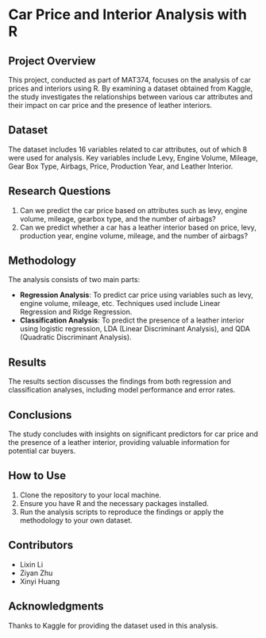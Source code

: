 # Car Price and Interior Analysis with R

## Project Overview
This project, conducted as part of MAT374, focuses on the analysis of car prices and interiors using R. By examining a dataset obtained from Kaggle, the study investigates the relationships between various car attributes and their impact on car price and the presence of leather interiors.

## Dataset
The dataset includes 16 variables related to car attributes, out of which 8 were used for analysis. Key variables include Levy, Engine Volume, Mileage, Gear Box Type, Airbags, Price, Production Year, and Leather Interior.

## Research Questions
1. Can we predict the car price based on attributes such as levy, engine volume, mileage, gearbox type, and the number of airbags?
2. Can we predict whether a car has a leather interior based on price, levy, production year, engine volume, mileage, and the number of airbags?

## Methodology
The analysis consists of two main parts:
- **Regression Analysis**: To predict car price using variables such as levy, engine volume, mileage, etc. Techniques used include Linear Regression and Ridge Regression.
- **Classification Analysis**: To predict the presence of a leather interior using logistic regression, LDA (Linear Discriminant Analysis), and QDA (Quadratic Discriminant Analysis).

## Results
The results section discusses the findings from both regression and classification analyses, including model performance and error rates.

## Conclusions
The study concludes with insights on significant predictors for car price and the presence of a leather interior, providing valuable information for potential car buyers.

## How to Use
1. Clone the repository to your local machine.
2. Ensure you have R and the necessary packages installed.
3. Run the analysis scripts to reproduce the findings or apply the methodology to your own dataset.

## Contributors
- Lixin Li
- Ziyan Zhu
- Xinyi Huang

## Acknowledgments
Thanks to Kaggle for providing the dataset used in this analysis. 
